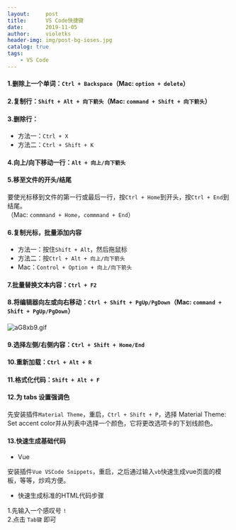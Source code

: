 ```yaml
---
layout:     post
title:      VS Code快捷键
date:       2019-11-05
author:     violetks
header-img: img/post-bg-ioses.jpg
catalog: true
tags:
    - VS Code
---
```


#### 1.删除上一个单词：`Ctrl + Backspace`（Mac: `option + delete`）

#### 2.复制行：`Shift + Alt + 向下箭头`（Mac: `command + Shift + 向下箭头`）

#### 3.删除行：
- 方法一：`Ctrl + X`
- 方法二：`Ctrl + Shift + K`

#### 4.向上/向下移动一行：`Alt + 向上/向下箭头`

#### 5.移至文件的开头/结尾

要使光标移到文件的第一行或最后一行，按`Ctrl + Home`到开头，按`Ctrl + End`到结尾。<br>
（Mac: `commmand + Home`，`commmand + End`）

#### 6.复制光标，批量添加内容
- 方法一：按住`Shift + Alt`，然后拖鼠标<br>
- 方法二：按`Ctrl + Alt + 向上/向下箭头`<br>
- Mac：`Control + Option + 向上/向下箭头`

#### 7.批量替换文本内容：`Ctrl + F2`

#### 8.将编辑器向左或向右移动：`Ctrl + Shift + PgUp/PgDown`（Mac: `command + Shift + PgUp/PgDown`）
![aG8xb9.gif](https://s1.ax1x.com/2020/08/01/aG8xb9.gif)

#### 9.选择左侧/右侧内容：`Ctrl + Shift + Home/End`

#### 10.重新加载：`Ctrl + Alt + R`

#### 11.格式化代码：`Shift + Alt + F`

#### 12.为 tabs 设置强调色
先安装插件`Material Theme`，重启，`Ctrl + Shift + P`，选择 Material Theme: Set accent color并从列表中选择一个颜色，它将更改选项卡的下划线颜色。

#### 13.快速生成基础代码

- Vue

安装插件`Vue VSCode Snippets`，重启，之后通过输入`vb`快速生成vue页面的模板，等等，炒鸡方便。

- 快速生成标准的HTML代码步骤

1.先输入一个感叹号 `!`<br>
2.点击 `Tab键` 即可<br>